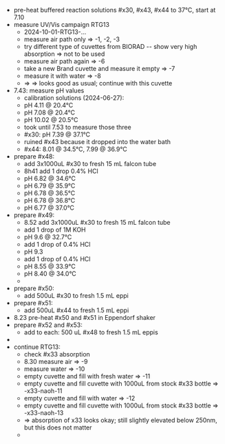 - pre-heat buffered reaction solutions #x30, #x43, #x44 to 37°C,  start at 7.10
- measure UV/Vis campaign RTG13
	- 2024-10-01-RTG13-...
	- measure air path only => -1, -2, -3
	- try different type of cuvettes from BIORAD -- show very high absorption => not to be used
	- measure air path again => -6
	- take a new Brand cuvette and measure it empty => -7
	- measure it with water => -8
	- => => looks good as usual; continue with this cuvette
- 7.43: measure pH values
	- calibration solutions (2024-06-27):
	- pH 4.11 @ 20.4°C
	- pH 7.08 @ 20.4°C
	- pH 10.02 @ 20.5°C
	- took until 7.53 to measure those three
	- #x30: pH 7.39 @ 37.1°C
	- ruined #x43 because it dropped into the water bath
	- #x44: 8.01 @ 34.5°C, 7.99 @ 36.9°C
- prepare #x48:
	- add 3x1000uL #x30 to fresh 15 mL falcon tube
	- 8h41 add 1 drop 0.4% HCl
	- pH 6.82 @ 34.6°C
	- pH 6.79 @ 35.9°C
	- pH 6.78 @ 36.5°C
	- pH 6.78 @ 36.8°C
	- pH 6.77 @ 37.0°C
- prepare #x49:
	- 8.52 add 3x1000uL #x30 to fresh 15 mL falcon tube
	- add 1 drop of 1M KOH
	- pH 9.6 @ 32.7°C
	- add 1 drop of 0.4% HCl
	- pH 9.3
	- add 1 drop of 0.4% HCl
	- pH 8.55 @ 33.9°C
	- pH 8.40 @ 34.0°C
	-
- prepare #x50:
	- add 500uL #x30 to fresh 1.5 mL eppi
- prepare #x51:
	- add 500uL #x44 to fresh 1.5 mL eppi
- 8.23 pre-heat #x50 and #x51 in Eppendorf shaker
- prepare #x52 and #x53:
	- add to each: 500 uL #x48 to fresh 1.5 mL eppis
-
- continue RTG13:
	- check #x33 absorption
	- 8.30 measure air => -9
	- measure water => -10
	- empty cuvette and fill with fresh water => -11
	- empty cuvette and fill cuvette with 1000uL from stock #x33 bottle => -x33-naoh-11
	- empty cuvette and fill with water => -12
	- empty cuvette and fill cuvette with 1000uL from stock #x33 bottle => -x33-naoh-13
	- => absorption of x33 looks okay; still slightly elevated below 250nm, but this does not matter
	-